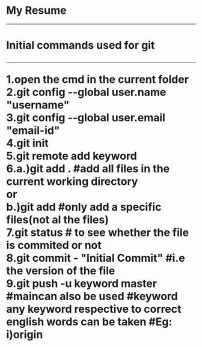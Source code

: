 <h1> My Resume</h1>
<hr>
<h1>Initial commands used for git</hr>
<hr>

1.open the cmd in the current folder
<br>
2.git config --global user.name "username"
<br>
3.git config --global user.email "email-id"
<br>
4.git init
<br>
5.git remote add keyword<link>
<br>
6.a.)git add .		#add all files in the current working directory
<br>
      or
<br>
  b.)git add <filename> #only add a specific files(not al the files)
<br>
7.git status # to see whether the file is commited or not
<br>
8.git commit - "Initial Commit" #i.e the version of the file
<br>
9.git push -u keyword master #maincan also be used 
#keyword any keyword respective to correct english words can be taken
#Eg: i)origin
